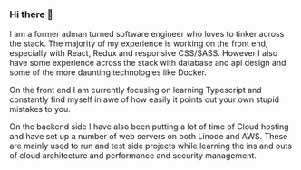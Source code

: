 ### Hi there 👋

I am a former adman turned software engineer who loves to tinker across the stack. The majority of my experience is working on the front end, especially with React, Redux and responsive CSS/SASS. However I also have some experience across the stack with database and api design and some of the more daunting technologies like Docker.

On the front end I am currently focusing on learning Typescript and constantly find myself in awe of how easily it points out your own stupid mistakes to you.

On the backend side I have also been putting a lot of time of Cloud hosting and have set up a number of web servers on both Linode and AWS. These are mainly used to run and test side projects while learning the ins and outs of cloud architecture and performance and security management.

<!--
**AlexGaillard/AlexGaillard** is a ✨ _special_ ✨ repository because its `README.md` (this file) appears on your GitHub profile.

Here are some ideas to get you started:

- 🔭 I’m currently working on ...
- 🌱 I’m currently learning ...
- 👯 I’m looking to collaborate on ...
- 🤔 I’m looking for help with ...
- 💬 Ask me about ...
- 📫 How to reach me: ...
- 😄 Pronouns: ...
- ⚡ Fun fact: ...
-->
